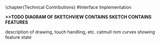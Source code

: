 \chapter{Technical Contributions}
#Interface Implementation

**>>TODO DIAGRAM OF SKETCHVIEW CONTAINS SKETCH CONTAINS FEATURES**

description of drawing, touch handling, etc.
catmull rom curves
showing feature state